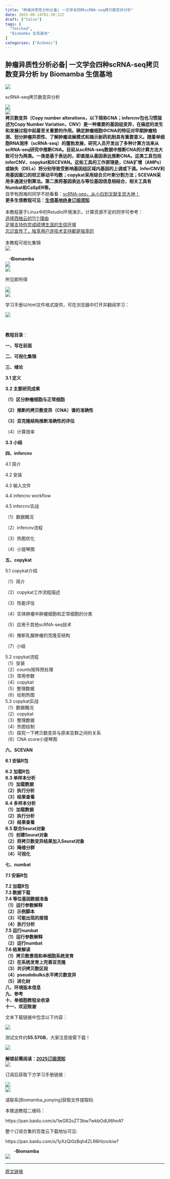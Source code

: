 ```yaml
---
title: "肿瘤异质性分析必备| 一文学会四种scRNA-seq拷贝数变异分析"
date: 2025-08-14T01:30:12Z
draft: ["false"]
tags: [
  "fetched",
  "Biomamba 生信基地"
]
categories: ["Acdemic"]
---
```

肿瘤异质性分析必备| 一文学会四种scRNA-seq拷贝数变异分析 by Biomamba 生信基地
------
<div><section nodeleaf=""><mp-common-profile data-pluginname="mpprofile" data-nickname="Biomamba 生信基地" data-from="0" data-headimg="http://mmbiz.qpic.cn/mmbiz_png/ImlBFVOwwpy4cR31GnTmYFdCZKZDcuCbwdtp2iaibCI3DvtRibLgnUDVB3NC0IVfiaQlVww9b7BdXQpicY7m4iaoXqibg/0?wx_fmt=png" data-signature="Biomamba，理学博士，生物信息学爱好者。此公众号旨在分享生信知识及科研经验与体会，欢迎各位同学、老师与专家的批评指正，也欢迎各界人士的合作与交流。" data-id="MzAwMzIzOTk5OQ==" data-is_biz_ban="0" data-service_type="1" data-verify_status="0"></mp-common-profile></section><section data-support="96编辑器" data-style-id="37309"><section><section><section nodeleaf=""><img data-src="https://mmbiz.qpic.cn/mmbiz_png/Ljib4So7yuWiadRtBxBtRH1nZ4ZpFgkFJT4fWv4qtNOib05eia9YjiaabjHRtwFYQOf0ed7ZbssruN898rzEHiciaFN3g/640?wx_fmt=png&amp;wxfrom=5&amp;wx_lazy=1&amp;wx_co=1" data-ratio="0.7567567567567568" data-type="png" data-w="37" data-width="100%" data-imgfileid="100043330" src="https://mmbiz.qpic.cn/mmbiz_png/Ljib4So7yuWiadRtBxBtRH1nZ4ZpFgkFJT4fWv4qtNOib05eia9YjiaabjHRtwFYQOf0ed7ZbssruN898rzEHiciaFN3g/640?wx_fmt=png&amp;wxfrom=5&amp;wx_lazy=1&amp;wx_co=1"></section><section><section><p><span leaf="">scRNA-seq拷贝数变异分析</span></p></section></section><section nodeleaf=""><img data-src="https://mmbiz.qpic.cn/mmbiz_png/Ljib4So7yuWiadRtBxBtRH1nZ4ZpFgkFJTZ0PAotm6HriciaNkJfsbicJA31YqibhSZOAIfxNibE0blibyPGNkLiadxwzMg/640?wx_fmt=png&amp;wxfrom=5&amp;wx_lazy=1&amp;wx_co=1" data-ratio="0.8363636363636363" data-type="png" data-w="55" data-width="100%" data-imgfileid="100043331" src="https://mmbiz.qpic.cn/mmbiz_png/Ljib4So7yuWiadRtBxBtRH1nZ4ZpFgkFJTZ0PAotm6HriciaNkJfsbicJA31YqibhSZOAIfxNibE0blibyPGNkLiadxwzMg/640?wx_fmt=png&amp;wxfrom=5&amp;wx_lazy=1&amp;wx_co=1"></section></section></section></section><section data-support="96编辑器" data-style-id="37305"><section><section nodeleaf=""><img data-src="https://mmbiz.qpic.cn/mmbiz_png/Ljib4So7yuWiadRtBxBtRH1nZ4ZpFgkFJTEibOfQmUibFo1TWGFrZ8LI3j3ZN9qAx7HgOkrkI8sgwEbqpVH4MBDESg/640?wx_fmt=png&amp;wxfrom=5&amp;wx_lazy=1&amp;wx_co=1" data-ratio="0.5147058823529411" data-type="png" data-w="68" data-width="100%" data-imgfileid="100043332" src="https://mmbiz.qpic.cn/mmbiz_png/Ljib4So7yuWiadRtBxBtRH1nZ4ZpFgkFJTEibOfQmUibFo1TWGFrZ8LI3j3ZN9qAx7HgOkrkI8sgwEbqpVH4MBDESg/640?wx_fmt=png&amp;wxfrom=5&amp;wx_lazy=1&amp;wx_co=1"></section><section><section><section><span></span></section><section><span></span></section><section><span><strong><span leaf="" data-pm-slice='1 1 ["para",{"tagName":"section","attributes":{"data-support":"96编辑器","data-style-id":"37305","style":"outline: 0px;visibility: visible;"},"namespaceURI":"http://www.w3.org/1999/xhtml"},"para",{"tagName":"section","attributes":{"style":"margin-top: 10px;margin-bottom: 10px;outline: 0px;text-align: center;visibility: visible;"},"namespaceURI":"http://www.w3.org/1999/xhtml"},"para",{"tagName":"section","attributes":{"style":"padding-top: 24px;padding-right: 14px;padding-left: 14px;outline: 0px;background-color: rgb(237, 250, 255);border-radius: 12px 12px 0px 0px;visibility: visible;"},"namespaceURI":"http://www.w3.org/1999/xhtml"},"para",{"tagName":"section","attributes":{"style":"outline: 0px;color: rgb(50, 50, 50);letter-spacing: 2px;font-size: 14px;line-height: 1.75em;text-align: justify;transform: rotateZ(0deg);visibility: visible;"},"namespaceURI":"http://www.w3.org/1999/xhtml"},"para",{"tagName":"p","attributes":{},"namespaceURI":"http://www.w3.org/1999/xhtml"},"node",{"tagName":"strong","attributes":{},"namespaceURI":"http://www.w3.org/1999/xhtml"}]'><span textstyle="">拷贝数变异（Copy number alterations，以下简称CNA；infercnv包也习惯描述为</span></span><span leaf=""><span textstyle="">Copy Number Variation，CNV）</span><span textstyle="">是一种重要的</span><span textstyle="">基因组变异</span><span textstyle="">，在</span><span textstyle="">癌症的发生和发展</span><span textstyle="">过程</span><span textstyle="">中起着至关重要的作用。确定肿瘤细胞中CNA的特征对早期肿瘤检测、划分</span><span textstyle="">肿瘤异质性</span><span textstyle="">、了解肿瘤进展模式和揭示耐药机制具有重要意义。随着单细胞RNA测序（scRNA-seq）的蓬勃发展，研究人员开发出了多种计算方法来从scRNA-seq研究中推断CNA。目前从scRNA-seq数据中推断CNA的计算方法大致可分为两类。</span><span textstyle="">一类是</span><span textstyle="">基于表达的，即直接从基因表达推断CNA</span><span textstyle="">。这类工具包括</span><span textstyle="">inferCNV</span><span textstyle="">、</span><span textstyle="">copykat</span><span textstyle="">和</span><span textstyle="">SCEVAN</span><span textstyle="">。这些工具的工作原理是，CNA扩增（AMPs）或缺失（DELs）将分别导致受影响基因组区域内基因的上调或下调。InferCNV利用基因窗口的校正移动平均数；copykat采用综合贝叶斯分割方法；SCEVAN采用多通道分割算法。</span><span textstyle="">第二类</span><span textstyle="">将基因表达与等位基因信息相结合</span><span textstyle="">，相关工具有Numbat和CaSpER等。</span></span></strong></span></section><section><span leaf=""><span textstyle="">自学有困难的同学不妨看看：</span><a target="_blank" href="https://mp.weixin.qq.com/s?__biz=MzAwMzIzOTk5OQ==&amp;mid=2247529435&amp;idx=1&amp;sn=cc7e9ff271f0ce0157008532ef4829c3&amp;scene=21#wechat_redirect" textvalue="scRNA-seq，从小白到文献复现大神！" data-itemshowtype="0" linktype="text" data-linktype="2"><span textstyle="">scRNA-seq，从小白到文献复现大神！</span></a></span></section><section><span><strong><span leaf=""><span textstyle="">更多生信教程可见：</span><a target="_blank" href="https://mp.weixin.qq.com/s?__biz=MzAwMzIzOTk5OQ==&amp;mid=2247530154&amp;idx=2&amp;sn=e5d0a63646094c3094b7b916350d22ad&amp;scene=21#wechat_redirect" textvalue="生信基地终身订阅须知" data-itemshowtype="0" linktype="text" data-linktype="2">生信基地终身订阅须知</a></span></strong></span></section><section><span><span leaf=""><br></span></span></section></section><section><section><span></span></section><section><span><span leaf=""><span textstyle="">本教程基于Linux中的Rstudio环境演示，计算资源不足的同学可参考：</span></span></span></section><section><span><span leaf=""><a target="_blank" href="https://mp.weixin.qq.com/s?__biz=MzAwMzIzOTk5OQ==&amp;mid=2247529471&amp;idx=2&amp;sn=c191f2df999820bf7f1f96832d120d2d&amp;scene=21#wechat_redirect" textvalue="选择西柚云的11个理由" data-itemshowtype="11" linktype="text" data-linktype="2"><span textstyle="">选择西柚云的11个理由</span></a></span></span><span leaf=""><br></span><span leaf=""><a target="_blank" href="http://mp.weixin.qq.com/s?__biz=MzAwMzIzOTk5OQ==&amp;mid=2247511780&amp;idx=1&amp;sn=3acc0874f7d2fa75f1abbe7a9a9b4069&amp;chksm=9b3cd7b4ac4b5ea27d4d53964e4a4a9fa8c806a19103729dd4ff0fa72e621411f46a251d269f&amp;scene=21#wechat_redirect" textvalue="" linktype="text" data-linktype="2"><span textstyle="">足够支持你完成硕博生涯的生信环境</span></a></span><span leaf=""><br></span><span leaf=""><a target="_blank" href="https://mp.weixin.qq.com/s?__biz=MzAwMzIzOTk5OQ==&amp;mid=2247529475&amp;idx=1&amp;sn=10827e982a637e0fc36e4b6e857736c8&amp;scene=21#wechat_redirect" textvalue="忘记宣传了，独享用户连技术支持都是独享的" data-itemshowtype="0" linktype="text" data-linktype="2"><span textstyle="">忘记宣传了，独享用户连技术支持都是独享的</span></a></span><span leaf=""><br></span></section><section><span leaf=""><br></span></section><section><span leaf=""><span textstyle="">本教程可视化</span><span textstyle="">集锦</span></span></section><section nodeleaf=""><img data-src="https://mmbiz.qpic.cn/mmbiz_jpg/ImlBFVOwwpwy0hBvqfSTsLLNTrk36j0ggAovnSdYd3E7DgicdibY4TzgNPOic6FLLAStxjJHTQsiciaZ3QCZtY90pLw/640?wx_fmt=jpeg&amp;from=appmsg" data-ratio="0.3888888888888889" data-type="png" data-w="1080" data-imgfileid="100045082" src="https://mmbiz.qpic.cn/mmbiz_jpg/ImlBFVOwwpwy0hBvqfSTsLLNTrk36j0ggAovnSdYd3E7DgicdibY4TzgNPOic6FLLAStxjJHTQsiciaZ3QCZtY90pLw/640?wx_fmt=jpeg&amp;from=appmsg"></section><section><span leaf="">    </span></section><section><span leaf="">   </span><strong><span leaf="">-Biomamba</span></strong><span leaf=""><br></span></section></section></section><section nodeleaf=""><img data-src="https://mmbiz.qpic.cn/mmbiz_png/Ljib4So7yuWiadRtBxBtRH1nZ4ZpFgkFJT9Zzd1lKB0SwRxGa2K2TFUMTLxa4y2FeHzUy5ARvwyD3mVwFloGqhww/640?wx_fmt=png&amp;wxfrom=5&amp;wx_lazy=1&amp;wx_co=1" data-ratio="0.10289855072463767" data-s="300,640" data-type="png" data-w="690" data-imgfileid="100043333" src="https://mmbiz.qpic.cn/mmbiz_png/Ljib4So7yuWiadRtBxBtRH1nZ4ZpFgkFJT9Zzd1lKB0SwRxGa2K2TFUMTLxa4y2FeHzUy5ARvwyD3mVwFloGqhww/640?wx_fmt=png&amp;wxfrom=5&amp;wx_lazy=1&amp;wx_co=1"></section></section></section><section data-support="96编辑器" data-style-id="37309"><section><section><section nodeleaf=""><img data-src="https://mmbiz.qpic.cn/mmbiz_png/Ljib4So7yuWiadRtBxBtRH1nZ4ZpFgkFJT4fWv4qtNOib05eia9YjiaabjHRtwFYQOf0ed7ZbssruN898rzEHiciaFN3g/640?wx_fmt=png&amp;wxfrom=5&amp;wx_lazy=1&amp;wx_co=1" data-ratio="0.7567567567567568" data-type="png" data-w="37" data-width="100%" data-imgfileid="100043336" src="https://mmbiz.qpic.cn/mmbiz_png/Ljib4So7yuWiadRtBxBtRH1nZ4ZpFgkFJT4fWv4qtNOib05eia9YjiaabjHRtwFYQOf0ed7ZbssruN898rzEHiciaFN3g/640?wx_fmt=png&amp;wxfrom=5&amp;wx_lazy=1&amp;wx_co=1"></section><section><section><p><span leaf="">所见即所得</span></p></section></section><section nodeleaf=""><img data-src="https://mmbiz.qpic.cn/mmbiz_png/Ljib4So7yuWiadRtBxBtRH1nZ4ZpFgkFJTZ0PAotm6HriciaNkJfsbicJA31YqibhSZOAIfxNibE0blibyPGNkLiadxwzMg/640?wx_fmt=png&amp;wxfrom=5&amp;wx_lazy=1&amp;wx_co=1" data-ratio="0.8363636363636363" data-type="png" data-w="55" data-width="100%" data-imgfileid="100043335" src="https://mmbiz.qpic.cn/mmbiz_png/Ljib4So7yuWiadRtBxBtRH1nZ4ZpFgkFJTZ0PAotm6HriciaNkJfsbicJA31YqibhSZOAIfxNibE0blibyPGNkLiadxwzMg/640?wx_fmt=png&amp;wxfrom=5&amp;wx_lazy=1&amp;wx_co=1"></section></section></section></section><section data-support="96编辑器" data-style-id="37305"><section><section nodeleaf=""><img data-src="https://mmbiz.qpic.cn/mmbiz_png/Ljib4So7yuWiadRtBxBtRH1nZ4ZpFgkFJTEibOfQmUibFo1TWGFrZ8LI3j3ZN9qAx7HgOkrkI8sgwEbqpVH4MBDESg/640?wx_fmt=png&amp;wxfrom=5&amp;wx_lazy=1&amp;wx_co=1" data-ratio="0.5147058823529411" data-type="png" data-w="68" data-width="100%" data-imgfileid="100043338" src="https://mmbiz.qpic.cn/mmbiz_png/Ljib4So7yuWiadRtBxBtRH1nZ4ZpFgkFJTEibOfQmUibFo1TWGFrZ8LI3j3ZN9qAx7HgOkrkI8sgwEbqpVH4MBDESg/640?wx_fmt=png&amp;wxfrom=5&amp;wx_lazy=1&amp;wx_co=1"></section><section><section><p><span leaf="">学习手册以html文件格式提供，可在浏览器中打开并翻阅学习：</span></p><section nodeleaf=""><img data-src="https://mmbiz.qpic.cn/mmbiz_gif/ImlBFVOwwpwy0hBvqfSTsLLNTrk36j0gC12BcO8p0qflUJeZjYG84FgegiaVgSmAdLRYHXGzmL2MpsTc6KwAJbA/640?wx_fmt=gif&amp;from=appmsg" data-ratio="0.5156054931335831" data-s="300,640" data-type="gif" data-w="801" type="block" data-imgfileid="100045088" src="https://mmbiz.qpic.cn/mmbiz_gif/ImlBFVOwwpwy0hBvqfSTsLLNTrk36j0gC12BcO8p0qflUJeZjYG84FgegiaVgSmAdLRYHXGzmL2MpsTc6KwAJbA/640?wx_fmt=gif&amp;from=appmsg"></section><p><span><span leaf="">‍</span></span></p><p><span><strong><span leaf="">教程目录</span></strong></span><span leaf="">：</span></p><p><strong><span leaf="">一、写在前面</span></strong></p><p><strong><span leaf="">二、可视化集锦</span></strong></p><p><strong><span leaf="">三、绪论</span></strong></p><p><strong><span leaf=""><span textstyle="">3.1 定义</span></span></strong></p><p><strong><span leaf=""><span textstyle="">3.2 主要研究成果</span></span></strong></p><p><strong><span leaf=""><span textstyle="">（1）区分肿瘤细胞与正常细胞</span></span></strong></p><p><strong><span leaf=""><span textstyle="">（2）</span></span><span leaf=""><span textstyle="">推断的拷贝数变异（CNA）谱的准确性</span></span></strong></p><p><strong><span leaf=""><span textstyle="">（3）</span></span><span leaf=""><span textstyle="">亚克隆结构推断准确性的评估</span></span></strong></p><p><span leaf=""><span textstyle="">（4）计算效率</span></span></p><p><strong><span leaf=""><span textstyle="">3.3 小结</span></span></strong></p></section><section><p><strong><span leaf="">四、infercnv</span></strong></p><p><span leaf=""><span textstyle="">4.1 简介</span></span></p><p><span leaf=""><span textstyle="">4.2 安装</span></span></p><p><span leaf=""><span textstyle="">4.3 输入文件</span></span></p><p><span leaf=""><span textstyle="">4.4 infercnv workflow</span></span></p><p><span leaf=""><span textstyle="">4.5 infercnv实战</span></span></p><p><span leaf=""><span textstyle="">（1）数据概况</span></span></p><p><span leaf=""><span textstyle="">（2）infercnv流程</span></span></p><p><span leaf=""><span textstyle="">（3）热图优化</span></span></p><p><span leaf=""><span textstyle="">（4）小提琴图</span></span></p><p><strong><strong><span leaf="">五、copykat</span></strong></strong><span leaf=""><br></span></p><p><span leaf="">5.1 copykat介绍</span></p><p><span leaf="">（1）简介</span></p><p><span leaf="">（2）</span><span leaf="" data-pm-slice='1 1 ["para",{"tagName":"section","attributes":{"data-support":"96编辑器","data-style-id":"37305","style":"outline: 0px;visibility: visible;"},"namespaceURI":"http://www.w3.org/1999/xhtml"},"para",{"tagName":"section","attributes":{"style":"margin-top: 10px;margin-bottom: 10px;outline: 0px;text-align: center;visibility: visible;"},"namespaceURI":"http://www.w3.org/1999/xhtml"},"para",{"tagName":"section","attributes":{"style":"padding-top: 24px;padding-right: 14px;padding-left: 14px;outline: 0px;background-color: rgb(237, 250, 255);border-radius: 12px 12px 0px 0px;visibility: visible;"},"namespaceURI":"http://www.w3.org/1999/xhtml"},"para",{"tagName":"section","attributes":{"style":"outline: 0px;color: rgb(50, 50, 50);letter-spacing: 2px;font-size: 14px;line-height: 1.75em;text-align: justify;transform: rotateZ(0deg);visibility: visible;"},"namespaceURI":"http://www.w3.org/1999/xhtml"},"para",{"tagName":"p","attributes":{"style":"text-indent: 2em;"},"namespaceURI":"http://www.w3.org/1999/xhtml"}]'>copykat工作流程描述</span></p><p><span leaf="">（3）性能评估</span></p><p><span leaf="">（4）实体肿瘤中肿瘤细胞和正常细胞的分类</span></p><p><span leaf="">（5）应用于其他scRNA-seq技术</span></p><p><span leaf="">（6）推断乳腺肿瘤的克隆亚结构</span></p><p><span leaf="">（7）小结</span></p><section><span leaf="">5.2 </span><span leaf="" data-pm-slice='1 1 ["para",{"tagName":"section","attributes":{"data-support":"96编辑器","data-style-id":"37305","style":"outline: 0px;visibility: visible;"},"namespaceURI":"http://www.w3.org/1999/xhtml"},"para",{"tagName":"section","attributes":{"style":"margin-top: 10px;margin-bottom: 10px;outline: 0px;text-align: center;visibility: visible;"},"namespaceURI":"http://www.w3.org/1999/xhtml"},"para",{"tagName":"section","attributes":{"style":"padding-top: 24px;padding-right: 14px;padding-left: 14px;outline: 0px;background-color: rgb(237, 250, 255);border-radius: 12px 12px 0px 0px;visibility: visible;"},"namespaceURI":"http://www.w3.org/1999/xhtml"},"para",{"tagName":"section","attributes":{"style":"outline: 0px;color: rgb(50, 50, 50);letter-spacing: 2px;font-size: 14px;line-height: 1.75em;text-align: justify;transform: rotateZ(0deg);visibility: visible;"},"namespaceURI":"http://www.w3.org/1999/xhtml"},"para",{"tagName":"p","attributes":{"style":"text-indent: 2em;"},"namespaceURI":"http://www.w3.org/1999/xhtml"}]'>copykat流程</span></section><section><span leaf="">（1）安装</span></section><section><span leaf="">（2）counts矩阵预处理</span></section><section><span leaf="">（3）常用参数</span></section><section><span leaf="">（4）copykat</span></section><section><span leaf="">（5）整理数据</span></section><section><span leaf="">（6）绘制热图</span></section><section><span leaf="">5.3 </span><span leaf="" data-pm-slice='1 1 ["para",{"tagName":"section","attributes":{"data-support":"96编辑器","data-style-id":"37305","style":"outline: 0px;visibility: visible;"},"namespaceURI":"http://www.w3.org/1999/xhtml"},"para",{"tagName":"section","attributes":{"style":"margin-top: 10px;margin-bottom: 10px;outline: 0px;text-align: center;visibility: visible;"},"namespaceURI":"http://www.w3.org/1999/xhtml"},"para",{"tagName":"section","attributes":{"style":"padding-top: 24px;padding-right: 14px;padding-left: 14px;outline: 0px;background-color: rgb(237, 250, 255);border-radius: 12px 12px 0px 0px;visibility: visible;"},"namespaceURI":"http://www.w3.org/1999/xhtml"},"para",{"tagName":"section","attributes":{"style":"outline: 0px;color: rgb(50, 50, 50);letter-spacing: 2px;font-size: 14px;line-height: 1.75em;text-align: justify;transform: rotateZ(0deg);visibility: visible;"},"namespaceURI":"http://www.w3.org/1999/xhtml"},"para",{"tagName":"p","attributes":{"style":"text-indent: 2em;"},"namespaceURI":"http://www.w3.org/1999/xhtml"}]'>copykat实战</span></section><section><span leaf="">（1）数据概况</span></section><section><span leaf="">（2）</span><span leaf="" data-pm-slice='1 1 ["para",{"tagName":"section","attributes":{"data-support":"96编辑器","data-style-id":"37305","style":"outline: 0px;visibility: visible;"},"namespaceURI":"http://www.w3.org/1999/xhtml"},"para",{"tagName":"section","attributes":{"style":"margin-top: 10px;margin-bottom: 10px;outline: 0px;text-align: center;visibility: visible;"},"namespaceURI":"http://www.w3.org/1999/xhtml"},"para",{"tagName":"section","attributes":{"style":"padding-top: 24px;padding-right: 14px;padding-left: 14px;outline: 0px;background-color: rgb(237, 250, 255);border-radius: 12px 12px 0px 0px;visibility: visible;"},"namespaceURI":"http://www.w3.org/1999/xhtml"},"para",{"tagName":"section","attributes":{"style":"outline: 0px;color: rgb(50, 50, 50);letter-spacing: 2px;font-size: 14px;line-height: 1.75em;text-align: justify;transform: rotateZ(0deg);visibility: visible;"},"namespaceURI":"http://www.w3.org/1999/xhtml"},"para",{"tagName":"section","attributes":{"style":"text-indent: 2em;"},"namespaceURI":"http://www.w3.org/1999/xhtml"}]'>copykat</span></section><section><span leaf="">（3）整理数据</span></section><section><span leaf="">（4）热图绘制</span></section><section><span leaf="">（5）探究一下拷贝数变异与原来亚群之间的关系</span></section><section><span leaf="">（6）CNA score小提琴图</span></section><p><strong><span leaf="">六</span><strong><strong><span leaf="">、SCEVAN</span></strong></strong></strong></p><p><strong><strong><span leaf=""><span textstyle="">6.1 安装R包</span></span></strong></strong></p><section><strong><strong><span leaf=""><span textstyle="">6.2 加载R包</span></span></strong></strong></section><section><strong><strong><span leaf=""><span textstyle="">6.3 单样本分析</span></span></strong></strong></section><section><strong><strong><span leaf=""><span textstyle="">（1）加载数据</span></span></strong></strong></section><section><strong><strong><span leaf=""><span textstyle="">（2）执行分析</span></span></strong></strong></section><section><strong><strong><span leaf=""><span textstyle="">（3）结果查看</span></span></strong></strong></section><section><strong><strong><span leaf=""><span textstyle="">6.4 多样本分析</span></span></strong></strong></section><section><strong><strong><span leaf=""><span textstyle="">（1）加载数据</span></span><section><span leaf=""><span textstyle="">（2）执行分析</span></span></section><section><span leaf=""><span textstyle="">（3）结果查看</span></span></section></strong></strong></section><section><strong><strong><span leaf=""><span textstyle="">6.5 联合Seurat对象</span></span></strong></strong></section><section><strong><strong><span leaf=""><span textstyle="">（1）创建</span></span><strong><strong><span leaf="" data-pm-slice='1 1 ["para",{"tagName":"section","attributes":{"data-support":"96编辑器","data-style-id":"37305","style":"outline: 0px;visibility: visible;"},"namespaceURI":"http://www.w3.org/1999/xhtml"},"para",{"tagName":"section","attributes":{"style":"margin-top: 10px;margin-bottom: 10px;outline: 0px;text-align: center;visibility: visible;"},"namespaceURI":"http://www.w3.org/1999/xhtml"},"para",{"tagName":"section","attributes":{"style":"padding-top: 24px;padding-right: 14px;padding-left: 14px;outline: 0px;background-color: rgb(237, 250, 255);border-radius: 12px 12px 0px 0px;visibility: visible;"},"namespaceURI":"http://www.w3.org/1999/xhtml"},"para",{"tagName":"section","attributes":{"style":"outline: 0px;color: rgb(50, 50, 50);letter-spacing: 2px;font-size: 14px;line-height: 1.75em;text-align: justify;transform: rotateZ(0deg);visibility: visible;"},"namespaceURI":"http://www.w3.org/1999/xhtml"},"para",{"tagName":"section","attributes":{"style":"text-indent: 2em;"},"namespaceURI":"http://www.w3.org/1999/xhtml"},"node",{"tagName":"strong","attributes":{},"namespaceURI":"http://www.w3.org/1999/xhtml"},"node",{"tagName":"strong","attributes":{},"namespaceURI":"http://www.w3.org/1999/xhtml"}]'><span textstyle="">Seurat对象</span></span></strong></strong><section><span leaf=""><span textstyle="">（2）将拷贝数变异结果加入</span></span><strong><strong><span leaf="" data-pm-slice='1 1 ["para",{"tagName":"section","attributes":{"data-support":"96编辑器","data-style-id":"37305","style":"outline: 0px;visibility: visible;"},"namespaceURI":"http://www.w3.org/1999/xhtml"},"para",{"tagName":"section","attributes":{"style":"margin-top: 10px;margin-bottom: 10px;outline: 0px;text-align: center;visibility: visible;"},"namespaceURI":"http://www.w3.org/1999/xhtml"},"para",{"tagName":"section","attributes":{"style":"padding-top: 24px;padding-right: 14px;padding-left: 14px;outline: 0px;background-color: rgb(237, 250, 255);border-radius: 12px 12px 0px 0px;visibility: visible;"},"namespaceURI":"http://www.w3.org/1999/xhtml"},"para",{"tagName":"section","attributes":{"style":"outline: 0px;color: rgb(50, 50, 50);letter-spacing: 2px;font-size: 14px;line-height: 1.75em;text-align: justify;transform: rotateZ(0deg);visibility: visible;"},"namespaceURI":"http://www.w3.org/1999/xhtml"},"para",{"tagName":"section","attributes":{"style":"text-indent: 2em;"},"namespaceURI":"http://www.w3.org/1999/xhtml"},"node",{"tagName":"strong","attributes":{},"namespaceURI":"http://www.w3.org/1999/xhtml"},"node",{"tagName":"strong","attributes":{},"namespaceURI":"http://www.w3.org/1999/xhtml"}]'><span textstyle="">Seurat对象</span></span></strong></strong></section><section><span leaf=""><span textstyle="">（3）降维分群</span></span></section><section><span leaf=""><span textstyle="">（4）可视化</span></span></section></strong></strong></section><p><strong><strong><span leaf="">七</span><strong><strong><span leaf="">、numbat</span></strong></strong></strong></strong></p><p><strong><strong><strong><strong><span leaf=""><span textstyle="">7.1 </span></span><strong><strong><span leaf="" data-pm-slice='1 1 ["para",{"tagName":"section","attributes":{"data-support":"96编辑器","data-style-id":"37305","style":"outline: 0px;visibility: visible;"},"namespaceURI":"http://www.w3.org/1999/xhtml"},"para",{"tagName":"section","attributes":{"style":"margin-top: 10px;margin-bottom: 10px;outline: 0px;text-align: center;visibility: visible;"},"namespaceURI":"http://www.w3.org/1999/xhtml"},"para",{"tagName":"section","attributes":{"style":"padding-top: 24px;padding-right: 14px;padding-left: 14px;outline: 0px;background-color: rgb(237, 250, 255);border-radius: 12px 12px 0px 0px;visibility: visible;"},"namespaceURI":"http://www.w3.org/1999/xhtml"},"para",{"tagName":"section","attributes":{"style":"outline: 0px;color: rgb(50, 50, 50);letter-spacing: 2px;font-size: 14px;line-height: 1.75em;text-align: justify;transform: rotateZ(0deg);visibility: visible;"},"namespaceURI":"http://www.w3.org/1999/xhtml"},"para",{"tagName":"p","attributes":{"style":"text-indent: 2em;"},"namespaceURI":"http://www.w3.org/1999/xhtml"},"node",{"tagName":"strong","attributes":{},"namespaceURI":"http://www.w3.org/1999/xhtml"},"node",{"tagName":"strong","attributes":{},"namespaceURI":"http://www.w3.org/1999/xhtml"}]'><span textstyle="">安装R包</span></span></strong></strong></strong></strong></strong></strong></p><section><strong><strong><span leaf=""><span textstyle="">7.2 </span></span><strong><strong><span leaf="" data-pm-slice='1 1 ["para",{"tagName":"section","attributes":{"data-support":"96编辑器","data-style-id":"37305","style":"outline: 0px;visibility: visible;"},"namespaceURI":"http://www.w3.org/1999/xhtml"},"para",{"tagName":"section","attributes":{"style":"margin-top: 10px;margin-bottom: 10px;outline: 0px;text-align: center;visibility: visible;"},"namespaceURI":"http://www.w3.org/1999/xhtml"},"para",{"tagName":"section","attributes":{"style":"padding-top: 24px;padding-right: 14px;padding-left: 14px;outline: 0px;background-color: rgb(237, 250, 255);border-radius: 12px 12px 0px 0px;visibility: visible;"},"namespaceURI":"http://www.w3.org/1999/xhtml"},"para",{"tagName":"section","attributes":{"style":"outline: 0px;color: rgb(50, 50, 50);letter-spacing: 2px;font-size: 14px;line-height: 1.75em;text-align: justify;transform: rotateZ(0deg);visibility: visible;"},"namespaceURI":"http://www.w3.org/1999/xhtml"},"para",{"tagName":"section","attributes":{"style":"text-indent: 2em;"},"namespaceURI":"http://www.w3.org/1999/xhtml"},"node",{"tagName":"strong","attributes":{},"namespaceURI":"http://www.w3.org/1999/xhtml"},"node",{"tagName":"strong","attributes":{},"namespaceURI":"http://www.w3.org/1999/xhtml"}]'><span textstyle="">加载R包</span></span></strong></strong></strong></strong></section><section><strong><strong><span leaf=""><span textstyle="">7.3 数据下载</span></span></strong></strong></section><section><strong><strong><span leaf=""><span textstyle="">7.4 等位基因数据准备</span></span></strong></strong></section><section><strong><strong><span leaf=""><span textstyle="">（1）运行参数解释</span></span><section><span leaf=""><span textstyle="">（2）示例脚本</span></span></section><section><span leaf=""><span textstyle="">（3）可能出现的报错</span></span></section><section><span leaf=""><span textstyle="">（4）执行分析</span></span></section></strong></strong></section><section><strong><strong><span leaf=""><span textstyle="">7.5 运行numbat</span></span></strong></strong></section><section><strong><strong><span leaf=""><span textstyle="">（1）运行参数解释</span></span></strong></strong></section><section><strong><strong><span leaf=""><span textstyle="">（2）运行</span></span><strong><strong><span leaf="" data-pm-slice='1 1 ["para",{"tagName":"section","attributes":{"data-support":"96编辑器","data-style-id":"37305","style":"outline: 0px;visibility: visible;"},"namespaceURI":"http://www.w3.org/1999/xhtml"},"para",{"tagName":"section","attributes":{"style":"margin-top: 10px;margin-bottom: 10px;outline: 0px;text-align: center;visibility: visible;"},"namespaceURI":"http://www.w3.org/1999/xhtml"},"para",{"tagName":"section","attributes":{"style":"padding-top: 24px;padding-right: 14px;padding-left: 14px;outline: 0px;background-color: rgb(237, 250, 255);border-radius: 12px 12px 0px 0px;visibility: visible;"},"namespaceURI":"http://www.w3.org/1999/xhtml"},"para",{"tagName":"section","attributes":{"style":"outline: 0px;color: rgb(50, 50, 50);letter-spacing: 2px;font-size: 14px;line-height: 1.75em;text-align: justify;transform: rotateZ(0deg);visibility: visible;"},"namespaceURI":"http://www.w3.org/1999/xhtml"},"para",{"tagName":"section","attributes":{"style":"text-indent: 2em;"},"namespaceURI":"http://www.w3.org/1999/xhtml"},"node",{"tagName":"strong","attributes":{"style":"color: rgb(50, 50, 50);font-size: 14px;letter-spacing: 2px;background-color: rgb(237, 250, 255);"},"namespaceURI":"http://www.w3.org/1999/xhtml"},"node",{"tagName":"strong","attributes":{},"namespaceURI":"http://www.w3.org/1999/xhtml"}]'><span textstyle="">numbat</span></span></strong></strong></strong></strong></section><section><strong><strong><span leaf=""><span textstyle="">7.6 结果解读</span></span></strong></strong></section><section><strong><strong><span leaf=""><span textstyle="">（1）拷贝数景观和单细胞系统发育</span></span><section><span leaf=""><span textstyle="">（2）在系统发育上完善亚克隆</span></span></section><section><span leaf=""><span textstyle="">（3）共识拷贝数区段</span></span></section><section><span leaf=""><span textstyle="">（4）pseudobulks水平拷贝数变异</span></span></section><section><span leaf=""><span textstyle="">（5）进化树</span></span></section></strong></strong></section><section><strong><strong><span leaf="" data-pm-slice='1 1 ["para",{"tagName":"section","attributes":{"data-support":"96编辑器","data-style-id":"37305","style":"outline: 0px;visibility: visible;"},"namespaceURI":"http://www.w3.org/1999/xhtml"},"para",{"tagName":"section","attributes":{"style":"margin-top: 10px;margin-bottom: 10px;outline: 0px;text-align: center;visibility: visible;"},"namespaceURI":"http://www.w3.org/1999/xhtml"},"para",{"tagName":"section","attributes":{"style":"padding-top: 24px;padding-right: 14px;padding-left: 14px;outline: 0px;background-color: rgb(237, 250, 255);border-radius: 12px 12px 0px 0px;visibility: visible;"},"namespaceURI":"http://www.w3.org/1999/xhtml"},"para",{"tagName":"section","attributes":{"style":"outline: 0px;color: rgb(50, 50, 50);letter-spacing: 2px;font-size: 14px;line-height: 1.75em;text-align: justify;transform: rotateZ(0deg);visibility: visible;"},"namespaceURI":"http://www.w3.org/1999/xhtml"},"para",{"tagName":"section","attributes":{"style":"text-indent: 0px;"},"namespaceURI":"http://www.w3.org/1999/xhtml"},"node",{"tagName":"strong","attributes":{"style":"color: rgb(50, 50, 50);font-size: 14px;letter-spacing: 2px;background-color: rgb(237, 250, 255);"},"namespaceURI":"http://www.w3.org/1999/xhtml"},"node",{"tagName":"strong","attributes":{},"namespaceURI":"http://www.w3.org/1999/xhtml"}]'>八、环境版本信息</span></strong></strong><strong><strong><span leaf="" data-pm-slice='1 1 ["para",{"tagName":"section","attributes":{"data-support":"96编辑器","data-style-id":"37305","style":"outline: 0px;visibility: visible;"},"namespaceURI":"http://www.w3.org/1999/xhtml"},"para",{"tagName":"section","attributes":{"style":"margin-top: 10px;margin-bottom: 10px;outline: 0px;text-align: center;visibility: visible;"},"namespaceURI":"http://www.w3.org/1999/xhtml"},"para",{"tagName":"section","attributes":{"style":"padding-top: 24px;padding-right: 14px;padding-left: 14px;outline: 0px;background-color: rgb(237, 250, 255);border-radius: 12px 12px 0px 0px;visibility: visible;"},"namespaceURI":"http://www.w3.org/1999/xhtml"},"para",{"tagName":"section","attributes":{"style":"outline: 0px;color: rgb(50, 50, 50);letter-spacing: 2px;font-size: 14px;line-height: 1.75em;text-align: justify;transform: rotateZ(0deg);visibility: visible;"},"namespaceURI":"http://www.w3.org/1999/xhtml"},"para",{"tagName":"section","attributes":{"style":"text-indent: 0px;"},"namespaceURI":"http://www.w3.org/1999/xhtml"},"node",{"tagName":"strong","attributes":{"style":"color: rgb(50, 50, 50);font-size: 14px;letter-spacing: 2px;background-color: rgb(237, 250, 255);"},"namespaceURI":"http://www.w3.org/1999/xhtml"},"node",{"tagName":"strong","attributes":{},"namespaceURI":"http://www.w3.org/1999/xhtml"}]'><br></span></strong></strong></section></section><section><section><strong><strong><span leaf="" data-pm-slice='1 1 ["para",{"tagName":"section","attributes":{"data-support":"96编辑器","data-style-id":"37305","style":"outline: 0px;visibility: visible;"},"namespaceURI":"http://www.w3.org/1999/xhtml"},"para",{"tagName":"section","attributes":{"style":"margin-top: 10px;margin-bottom: 10px;outline: 0px;text-align: center;visibility: visible;"},"namespaceURI":"http://www.w3.org/1999/xhtml"},"para",{"tagName":"section","attributes":{"style":"padding-top: 24px;padding-right: 14px;padding-left: 14px;outline: 0px;background-color: rgb(237, 250, 255);border-radius: 12px 12px 0px 0px;visibility: visible;"},"namespaceURI":"http://www.w3.org/1999/xhtml"},"para",{"tagName":"section","attributes":{"style":"outline: 0px;color: rgb(50, 50, 50);letter-spacing: 2px;font-size: 14px;line-height: 1.75em;text-align: justify;transform: rotateZ(0deg);visibility: visible;"},"namespaceURI":"http://www.w3.org/1999/xhtml"},"para",{"tagName":"section","attributes":{"style":"text-indent: 0px;"},"namespaceURI":"http://www.w3.org/1999/xhtml"},"node",{"tagName":"strong","attributes":{"style":"color: rgb(50, 50, 50);font-size: 14px;letter-spacing: 2px;background-color: rgb(237, 250, 255);"},"namespaceURI":"http://www.w3.org/1999/xhtml"},"node",{"tagName":"strong","attributes":{},"namespaceURI":"http://www.w3.org/1999/xhtml"}]'>九、参考</span></strong></strong></section><section><strong><strong><span leaf="">十、单细胞教程全收录</span></strong></strong></section><section><strong><strong><span leaf="">十一、欢迎致谢</span></strong></strong></section><p><span leaf="">文末下载链接中包含以下内容：</span></p><section nodeleaf=""><img data-croporisrc="https://mmbiz.qpic.cn/mmbiz_png/ImlBFVOwwpwsZLxicFFC4gUXuoBfB0icOB1sWmh7riaudYqCbTADNMkJUoHXmDDWlFdxibWQWY1knm36ictcAiawKvfQ/0?wx_fmt=png&amp;from=appmsg" data-cropselx2="550" data-cropsely2="389" data-imgfileid="100045128" data-ratio="0.7069042316258352" data-s="300,640" data-src="https://mmbiz.qpic.cn/mmbiz_png/ImlBFVOwwpwsZLxicFFC4gUXuoBfB0icOB1sWmh7riaudYqCbTADNMkJUoHXmDDWlFdxibWQWY1knm36ictcAiawKvfQ/640?wx_fmt=png&amp;from=appmsg" data-type="png" data-w="2245" src="https://mmbiz.qpic.cn/mmbiz_png/ImlBFVOwwpwsZLxicFFC4gUXuoBfB0icOB1sWmh7riaudYqCbTADNMkJUoHXmDDWlFdxibWQWY1knm36ictcAiawKvfQ/640?wx_fmt=png&amp;from=appmsg"></section><p><span leaf="">测试文件约</span><span><strong><span leaf="">55.57GB</span></strong></span><span leaf=""><span textstyle="">，大家注意按需下载！ </span></span></p></section></section><section nodeleaf=""><img data-src="https://mmbiz.qpic.cn/mmbiz_png/Ljib4So7yuWiadRtBxBtRH1nZ4ZpFgkFJT9Zzd1lKB0SwRxGa2K2TFUMTLxa4y2FeHzUy5ARvwyD3mVwFloGqhww/640?wx_fmt=png&amp;wxfrom=5&amp;wx_lazy=1&amp;wx_co=1" data-ratio="0.10289855072463767" data-s="300,640" data-type="png" data-w="690" data-backw="578" data-backh="59" data-imgfileid="100043342" src="https://mmbiz.qpic.cn/mmbiz_png/Ljib4So7yuWiadRtBxBtRH1nZ4ZpFgkFJT9Zzd1lKB0SwRxGa2K2TFUMTLxa4y2FeHzUy5ARvwyD3mVwFloGqhww/640?wx_fmt=png&amp;wxfrom=5&amp;wx_lazy=1&amp;wx_co=1"></section><section><section><section><strong><span><span data-pm-slice="0 0 []"><span leaf=""><br></span></span></span></strong></section><section><strong><span><span data-pm-slice="0 0 []"><span leaf=""><span textstyle="">解锁前需阅</span></span></span><span><span leaf=""><span textstyle="">读：</span></span></span><strong><span><span leaf=""><a target="_blank" href="https://mp.weixin.qq.com/s?__biz=MzAwMzIzOTk5OQ==&amp;mid=2247526751&amp;idx=1&amp;sn=7ca3137d770f23f0c3d6195696618d81&amp;scene=21#wechat_redirect" textvalue="2025订阅须知" data-itemshowtype="0" linktype="text" data-linktype="2"><span textstyle="">2025订阅须知</span></a></span></span></strong></span></strong></section></section></section></section></section><section nodeleaf=""><img data-src="https://mmbiz.qpic.cn/mmbiz_png/Ljib4So7yuWiadRtBxBtRH1nZ4ZpFgkFJT4fWv4qtNOib05eia9YjiaabjHRtwFYQOf0ed7ZbssruN898rzEHiciaFN3g/640?wx_fmt=png&amp;wxfrom=5&amp;wx_lazy=1&amp;wx_co=1" data-ratio="0.7567567567567568" data-type="png" data-w="37" data-width="100%" data-imgfileid="100043330" src="https://mmbiz.qpic.cn/mmbiz_png/Ljib4So7yuWiadRtBxBtRH1nZ4ZpFgkFJT4fWv4qtNOib05eia9YjiaabjHRtwFYQOf0ed7ZbssruN898rzEHiciaFN3g/640?wx_fmt=png&amp;wxfrom=5&amp;wx_lazy=1&amp;wx_co=1"></section><section><section><p><span leaf="">订阅后获取下方学习手册链接：</span></p></section></section><section nodeleaf=""><img data-src="https://mmbiz.qpic.cn/mmbiz_png/Ljib4So7yuWiadRtBxBtRH1nZ4ZpFgkFJTZ0PAotm6HriciaNkJfsbicJA31YqibhSZOAIfxNibE0blibyPGNkLiadxwzMg/640?wx_fmt=png&amp;wxfrom=5&amp;wx_lazy=1&amp;wx_co=1" data-ratio="0.8363636363636363" data-type="png" data-w="55" data-width="100%" data-imgfileid="100043331" src="https://mmbiz.qpic.cn/mmbiz_png/Ljib4So7yuWiadRtBxBtRH1nZ4ZpFgkFJTZ0PAotm6HriciaNkJfsbicJA31YqibhSZOAIfxNibE0blibyPGNkLiadxwzMg/640?wx_fmt=png&amp;wxfrom=5&amp;wx_lazy=1&amp;wx_co=1"></section><section data-support="96编辑器" data-style-id="37305"><section><section nodeleaf=""><img data-src="https://mmbiz.qpic.cn/mmbiz_png/Ljib4So7yuWiadRtBxBtRH1nZ4ZpFgkFJTEibOfQmUibFo1TWGFrZ8LI3j3ZN9qAx7HgOkrkI8sgwEbqpVH4MBDESg/640?wx_fmt=png&amp;wxfrom=5&amp;wx_lazy=1&amp;wx_co=1" data-ratio="0.5147058823529411" data-type="png" data-w="68" data-width="100%" data-imgfileid="100043332" src="https://mmbiz.qpic.cn/mmbiz_png/Ljib4So7yuWiadRtBxBtRH1nZ4ZpFgkFJTEibOfQmUibFo1TWGFrZ8LI3j3ZN9qAx7HgOkrkI8sgwEbqpVH4MBDESg/640?wx_fmt=png&amp;wxfrom=5&amp;wx_lazy=1&amp;wx_co=1"></section><section><section><p><span leaf=""><span textstyle="">请联系[</span><span textstyle="">Biomamba_yunying</span><span textstyle="">]获取文件</span><span textstyle="">提取码</span></span></p><p><span leaf="">本推送教程二维码：</span></p><p><span leaf="">https://pan.baidu.com/s/1wGR2oZT3bw7wkbOdUI6hnA?</span></p><p><span leaf="">整个订阅合集的百度云下载地址可见:</span><span data-pm-slice="0 0 []"><span leaf=""><br></span></span></p><p><span data-pm-slice="0 0 []"><span leaf="">https://pan.baidu.com/s/1yXzQi0zBqh4ZLR6Hznckiw?</span></span></p><section><span leaf="">       </span><strong><span leaf="">-Biomamba</span></strong><span leaf=""><br></span></section></section></section><section nodeleaf=""><img data-src="https://mmbiz.qpic.cn/mmbiz_png/Ljib4So7yuWiadRtBxBtRH1nZ4ZpFgkFJT9Zzd1lKB0SwRxGa2K2TFUMTLxa4y2FeHzUy5ARvwyD3mVwFloGqhww/640?wx_fmt=png&amp;wxfrom=5&amp;wx_lazy=1&amp;wx_co=1" data-ratio="0.10289855072463767" data-s="300,640" data-type="png" data-w="690" data-imgfileid="100043333" src="https://mmbiz.qpic.cn/mmbiz_png/Ljib4So7yuWiadRtBxBtRH1nZ4ZpFgkFJT9Zzd1lKB0SwRxGa2K2TFUMTLxa4y2FeHzUy5ARvwyD3mVwFloGqhww/640?wx_fmt=png&amp;wxfrom=5&amp;wx_lazy=1&amp;wx_co=1"></section></section></section><p><mp-style-type data-value="3"></mp-style-type></p></div>  
<hr>
<a href="https://mp.weixin.qq.com/s/qHu2Yy85z5qEJrWSF7AIqw",target="_blank" rel="noopener noreferrer">原文链接</a>
